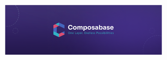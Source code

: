 <a href="https://graphabase.com/">
  <img src="https://raw.githubusercontent.com/composabase/.github/refs/heads/main/profile/cover.png" alt="Composabase" />
</a>
